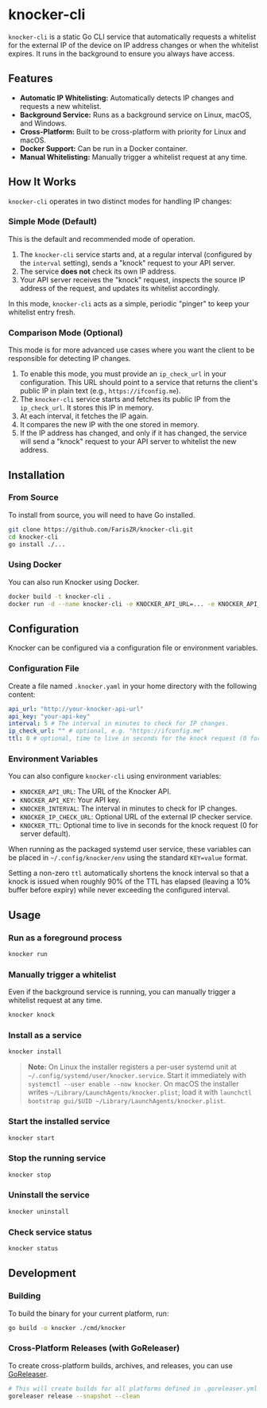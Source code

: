 # knocker-cli

`knocker-cli` is a static Go CLI service that automatically requests a whitelist for the external IP of the device on IP address changes or when the whitelist expires. It runs in the background to ensure you always have access.

## Features

- **Automatic IP Whitelisting:** Automatically detects IP changes and requests a new whitelist.
- **Background Service:** Runs as a background service on Linux, macOS, and Windows.
- **Cross-Platform:** Built to be cross-platform with priority for Linux and macOS.
- **Docker Support:** Can be run in a Docker container.
- **Manual Whitelisting:** Manually trigger a whitelist request at any time.

## How It Works

`knocker-cli` operates in two distinct modes for handling IP changes:

### Simple Mode (Default)

This is the default and recommended mode of operation.

1.  The `knocker-cli` service starts and, at a regular interval (configured by the `interval` setting), sends a "knock" request to your API server.
2.  The service **does not** check its own IP address.
3.  Your API server receives the "knock" request, inspects the source IP address of the request, and updates its whitelist accordingly.

In this mode, `knocker-cli` acts as a simple, periodic "pinger" to keep your whitelist entry fresh.

### Comparison Mode (Optional)

This mode is for more advanced use cases where you want the client to be responsible for detecting IP changes.

1.  To enable this mode, you must provide an `ip_check_url` in your configuration. This URL should point to a service that returns the client's public IP in plain text (e.g., `https://ifconfig.me`).
2.  The `knocker-cli` service starts and fetches its public IP from the `ip_check_url`. It stores this IP in memory.
3.  At each interval, it fetches the IP again.
4.  It compares the new IP with the one stored in memory.
5.  If the IP address has changed, and only if it has changed, the service will send a "knock" request to your API server to whitelist the new address.

## Installation

### From Source

To install from source, you will need to have Go installed.

```bash
git clone https://github.com/FarisZR/knocker-cli.git
cd knocker-cli
go install ./...
```

### Using Docker

You can also run Knocker using Docker.

```bash
docker build -t knocker-cli .
docker run -d --name knocker-cli -e KNOCKER_API_URL=... -e KNOCKER_API_KEY=... knocker-cli
```

## Configuration

Knocker can be configured via a configuration file or environment variables.

### Configuration File

Create a file named `.knocker.yaml` in your home directory with the following content:

```yaml
api_url: "http://your-knocker-api-url"
api_key: "your-api-key"
interval: 5 # The interval in minutes to check for IP changes.
ip_check_url: "" # optional, e.g. "https://ifconfig.me"
ttl: 0 # optional, time to live in seconds for the knock request (0 for server default)
```

### Environment Variables

You can also configure `knocker-cli` using environment variables:

- `KNOCKER_API_URL`: The URL of the Knocker API.
- `KNOCKER_API_KEY`: Your API key.
- `KNOCKER_INTERVAL`: The interval in minutes to check for IP changes.
- `KNOCKER_IP_CHECK_URL`: Optional URL of the external IP checker service.
- `KNOCKER_TTL`: Optional time to live in seconds for the knock request (0 for server default).

When running as the packaged systemd user service, these variables can be placed in `~/.config/knocker/env` using the standard `KEY=value` format.

Setting a non-zero `ttl` automatically shortens the knock interval so that a knock is issued when roughly 90% of the TTL has elapsed (leaving a 10% buffer before expiry) while never exceeding the configured interval.

## Usage

### Run as a foreground process

```bash
knocker run
```

### Manually trigger a whitelist

Even if the background service is running, you can manually trigger a whitelist request at any time.

```bash
knocker knock
```

### Install as a service

```bash
knocker install
```

> **Note:** On Linux the installer registers a per-user systemd unit at `~/.config/systemd/user/knocker.service`. Start it immediately with `systemctl --user enable --now knocker`. On macOS the installer writes `~/Library/LaunchAgents/knocker.plist`; load it with `launchctl bootstrap gui/$UID ~/Library/LaunchAgents/knocker.plist`.

### Start the installed service

```bash
knocker start
```

### Stop the running service

```bash
knocker stop
```

### Uninstall the service

```bash
knocker uninstall
```

### Check service status

```bash
knocker status
```

## Development

### Building

To build the binary for your current platform, run:

```bash
go build -o knocker ./cmd/knocker
```

### Cross-Platform Releases (with GoReleaser)

To create cross-platform builds, archives, and releases, you can use [GoReleaser](https://goreleaser.com/).

```bash
# This will create builds for all platforms defined in .goreleaser.yml
goreleaser release --snapshot --clean
```
